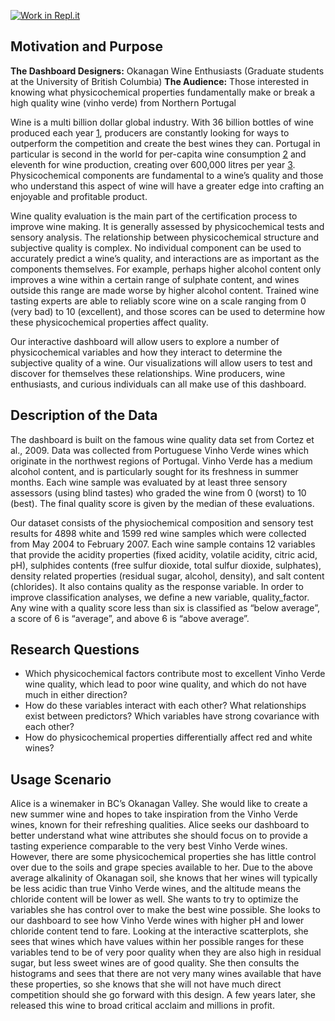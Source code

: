 [![Work in Repl.it](https://classroom.github.com/assets/work-in-replit-14baed9a392b3a25080506f3b7b6d57f295ec2978f6f33ec97e36a161684cbe9.svg)](https://classroom.github.com/online_ide?assignment_repo_id=371704&assignment_repo_type=GroupAssignmentRepo)

## Motivation and Purpose 
**The Dashboard Designers:** Okanagan Wine Enthusiasts (Graduate students at the University of British Columbia)
**The Audience:** Those interested in knowing what physicochemical properties fundamentally make or break a high quality wine (vinho verde) from Northern Portugal

Wine is a multi billion dollar global industry. With 36 billion bottles of wine produced each year [1](https://www.winespectator.com/articles/how-many-bottles-of-wine-are-there-in-the-world-46410), producers are constantly looking for ways to outperform the competition and create the best wines they can. Portugal in particular is second in the world for per-capita wine consumption [2](https://www.nationmaster.com/nmx/ranking/wine-consumption-per-capita) and eleventh for wine production, creating over 600,000 litres per year [3](https://en.wikipedia.org/wiki/List_of_wine-producing_regions). Physicochemical components are fundamental to a wine’s quality and those who understand this aspect of wine will have a greater edge into crafting an enjoyable and profitable product. 

Wine quality evaluation is the main part of the certification process to improve wine making. It is generally assessed by physicochemical tests and sensory analysis. The relationship between physicochemical structure and subjective quality is complex. No individual component can be used to accurately predict a wine’s quality, and interactions are as important as the components themselves. For example, perhaps higher alcohol content only improves a wine within a certain range of sulphate content, and wines outside this range are made worse by higher alcohol content. Trained wine tasting experts are able to reliably score wine on a scale ranging from 0 (very bad) to 10 (excellent), and those scores can be used to determine how these physicochemical properties affect quality. 

Our interactive dashboard will allow users to explore a number of physicochemical variables and how they interact to determine the subjective quality of a wine. Our visualizations will allow users to test and discover for themselves these relationships. Wine producers, wine enthusiasts, and curious individuals can all make use of this dashboard.


## Description of the Data
The dashboard is built on the famous wine quality data set from Cortez et al., 2009. Data was collected from Portuguese Vinho Verde wines which originate in the northwest regions of Portugal. Vinho Verde has a medium alcohol content, and is particularly sought for its freshness in summer months. Each wine sample was evaluated by at least three sensory assessors (using blind tastes) who graded the wine from 0 (worst) to 10 (best). The final quality score is given by the median of these evaluations.

Our dataset consists of the physiochemical composition and sensory test results for 4898 white and 1599 red wine samples which were collected from May 2004 to February 2007. Each wine sample contains 12 variables that provide the acidity properties (fixed acidity, volatile acidity, citric acid, pH), sulphides contents (free sulfur dioxide, total sulfur dioxide, sulphates), density related properties (residual sugar, alcohol, density), and salt content (chlorides). It also contains quality as the response variable. In order to improve classification analyses, we define a new variable, quality_factor. Any wine with a quality score less than six is classified as “below average”, a score of 6 is “average”, and above 6 is “above average”.

## Research Questions
- Which physicochemical factors contribute most to excellent Vinho Verde wine quality, which lead to poor wine quality, and which do not have much in either direction?
- How do these variables interact with each other? What relationships exist between predictors? Which variables have strong covariance with each other?
- How do physicochemical properties differentially affect red and white wines?

## Usage Scenario
Alice is a winemaker in BC’s Okanagan Valley. She would like to create a new summer wine and hopes to take inspiration from the Vinho Verde wines, known for their refreshing qualities. Alice seeks our dashboard to better understand what wine attributes she should focus on to provide a tasting experience comparable to the very best Vinho Verde wines. However, there are some physicochemical properties she has little control over due to the soils and grape species available to her. Due to the above average alkalinity of Okanagan soil, she knows that her wines will typically be less acidic than true Vinho Verde wines, and the altitude means the chloride content will be lower as well. She wants to try to optimize the variables she has control over to make the best wine possible. She looks to our dashboard to see how Vinho Verde wines with higher pH and lower chloride content tend to fare. Looking at the interactive scatterplots, she sees that wines which have values within her possible ranges for these variables tend to be of very poor quality when they are also high in residual sugar, but less sweet wines are of good quality. She then consults the histograms and sees that there are not very many wines available that have these properties, so she knows that she will not have much direct competition should she go forward with this design. A few years later, she released this wine to broad critical acclaim and millions in profit.